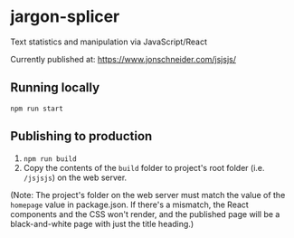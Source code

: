 # jargon-splicer

Text statistics and manipulation via JavaScript/React

Currently published at: https://www.jonschneider.com/jsjsjs/

## Running locally

`npm run start`

## Publishing to production

1. `npm run build`
2. Copy the contents of the `build` folder to project's root folder (i.e. `/jsjsjs`) on the web server.

(Note: The project's folder on the web server must match the value of the `homepage` value in package.json. If there's a mismatch, the React components and the CSS won't render, and the published page will be a black-and-white page with just the title heading.)